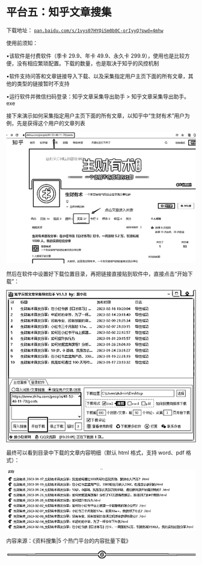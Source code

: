 # 平台五：知乎文章搜集

下载地址： [`pan.baidu.com/s/1vys07HYQiSm0b0C-orIyyQ?pwd=4mhw`](https://pan.baidu.com/s/1vys07HYQiSm0b0C-orIyyQ?pwd=4mhw)

使用前须知：

•该软件是付费软件（季卡 29.9、年卡 49.9、永久卡 299.9），使用也是比较方便，没有相应繁琐配置。下载的数量，也是取决于知乎的风控机制

•软件支持问答和文章链接导入下载、以及采集指定用户主页下面的所有文章，其他的类型的链接暂时不支持

•运行软件并微信扫码登录：知乎文章采集导出助手 > 知乎文章采集导出助手。exe

接下来演示如何采集指定用户主页下面的所有文章，以知乎中“生财有术”用户为例，先是获得这个用户的文章列表

![](img/1153e8a1158185fef904f4a3453dac3b.png)

然后在软件中设置好下载位置目录，再把链接直接贴到软件中，直接点击“开始下载”：

![](img/f1452a9beb44d39bf52a3e9d64e55085.png)

最终可以看到目录中下载的文章内容明细（默认 html 格式，支持 word、pdf 格式）：

![](img/c52b82545e283dd1a276ead4d14bd550.png)

内容来源：《资料搜集|5 个热门平台的内容批量下载》

![](img/48cd64468259b66cdf739684899464c9.png)